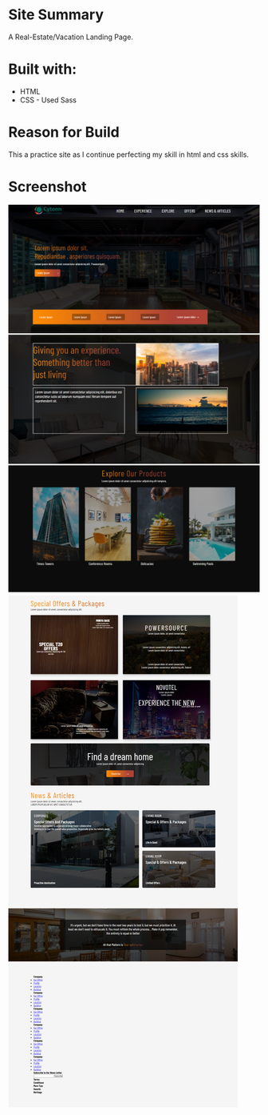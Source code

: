 # Site Summary
A Real-Estate/Vacation Landing Page.

# Built with:
* HTML
* CSS - Used Sass 

# Reason for Build
This a practice site as I continue perfecting my skill in html and css skills.

# Screenshot
![](Images/desktop-view-1.png)
![](Images/desktop-view-2.png)
![](Images/desktop-view-3.png)
![](Images/desktop-view-4.png)
